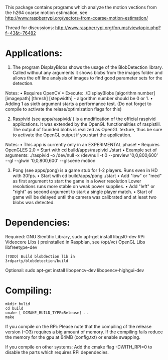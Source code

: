 This package contains programs which analyze the 
motion vections from the h264 coarse motion estimation, see
http://www.raspberrypi.org/vectors-from-coarse-motion-estimation/

Thread for discussions:
http://www.raspberrypi.org/forums/viewtopic.php?f=43&t=76482


Applications:
==============

1. The program DisplayBlobs shows the usage of the BlobDetection
library. Called without any arguments it shows blobs from the
images folder and allows the off line analysis of images
to find good parameter sets for the detection.
 
Notes:
• Requires OpenCV
• Execute: ./DisplayBlobs [algorithm number] [imagepath] [thresh] [stepwidth]
		- algorithm number should be 0 or 1.
• Adding 1 as sixth argument starts a performance test. (Do not forget
	to compile to activate the relase/optimization flags for this)
 
2. Raspivid (see apps/raspivid/ ) is a modification of the official
raspivid applications. It was extended by the OpenGL functionalities 
of raspistill. The output of founded blobs is realized as OpenGL texture,
thus be sure to activate the OpenGL output if you start the application.
 
Notes:
• This app is currently only in an EXPERIMENTAL phase! 
• Requires OpenGLES 2.0
• Start with
		cd build/apps/raspivid
		./start
• Example set of arguments:
	./raspivid -o /dev/null -x /dev/null -t 0 --preview '0,0,800,600' \
		--gl --glwin '0,0,800,600' --glscene motion 
 
3. Pong (see apps/pong) is a game stub for 1-2 players. Runs even in HD with 30fps.
• Start with
	cd build/apps/pong
	./start
• Add "low" or "med" as first argument to start the game in a lower resolution
	Lower resolutions runs more stable on weak power supplies.
• Add "left" or "right" as second argument to start a single player match.
• Start of game will be delayed until the camera was calibrated
  and at least two blobs was detected.


Dependencies:
==========
Required:
	GNU Sientific Library, sudo apt-get install libgsl0-dev 
	RPi Videocore Libs ( preinstalled in Raspbian, see /opt/vc) 
	OpenGL Libs
    libfreetype-dev

    (TODO) Build blobdection lib in 
    3rdparty/blobdetection/build

Optional:
	sudo apt-get install libopencv-dev libopencv-highgui-dev


Compiling:
==========

	mkdir bulid
	cd build
	cmake [-DCMAKE_BUILD_TYPE=Release] ..
	make

 If you compile on the RPi: Please note that the compiling 
 of the release version (-O3) requires a big amount of memory.
 If the compiling fails reduce the memory for the gpu at 64MB (config.txt) or enable 
 swapping.

 If you compile on other systems: Add the cmake flag
 -DWITH_RPI=0
 to disable the parts which requires RPi dependecies.


